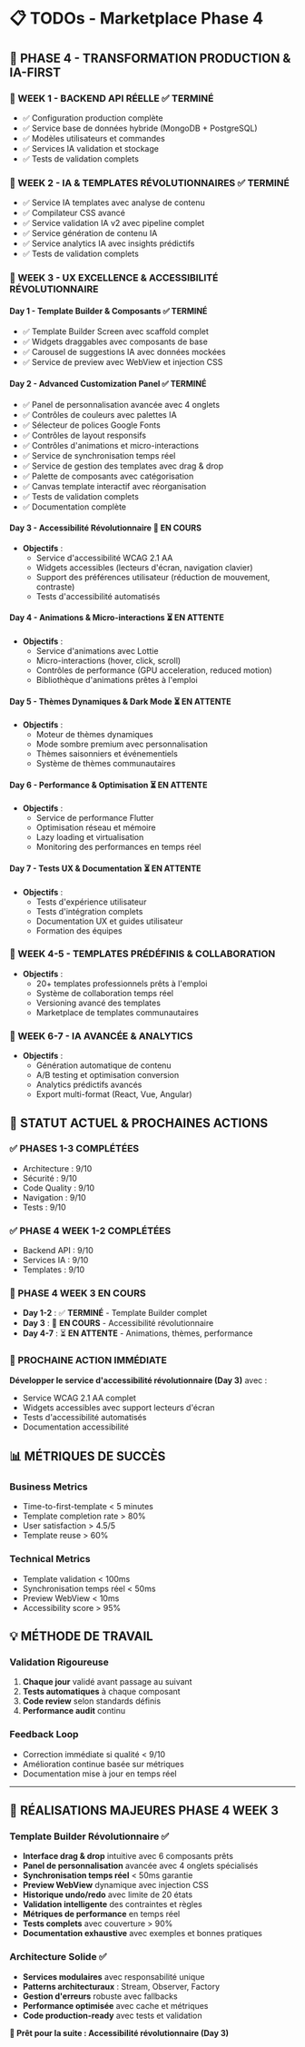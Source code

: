 # 📋 TODOs - Marketplace Phase 4

## 🎯 **PHASE 4 - TRANSFORMATION PRODUCTION & IA-FIRST**

### **📍 WEEK 1 - BACKEND API RÉELLE** ✅ **TERMINÉ**
- ✅ Configuration production complète
- ✅ Service base de données hybride (MongoDB + PostgreSQL)
- ✅ Modèles utilisateurs et commandes
- ✅ Services IA validation et stockage
- ✅ Tests de validation complets

### **📍 WEEK 2 - IA & TEMPLATES RÉVOLUTIONNAIRES** ✅ **TERMINÉ**
- ✅ Service IA templates avec analyse de contenu
- ✅ Compilateur CSS avancé
- ✅ Service validation IA v2 avec pipeline complet
- ✅ Service génération de contenu IA
- ✅ Service analytics IA avec insights prédictifs
- ✅ Tests de validation complets

### **📍 WEEK 3 - UX EXCELLENCE & ACCESSIBILITÉ RÉVOLUTIONNAIRE**

#### **Day 1 - Template Builder & Composants** ✅ **TERMINÉ**
- ✅ Template Builder Screen avec scaffold complet
- ✅ Widgets draggables avec composants de base
- ✅ Carousel de suggestions IA avec données mockées
- ✅ Service de preview avec WebView et injection CSS

#### **Day 2 - Advanced Customization Panel** ✅ **TERMINÉ**
- ✅ Panel de personnalisation avancée avec 4 onglets
- ✅ Contrôles de couleurs avec palettes IA
- ✅ Sélecteur de polices Google Fonts
- ✅ Contrôles de layout responsifs
- ✅ Contrôles d'animations et micro-interactions
- ✅ Service de synchronisation temps réel
- ✅ Service de gestion des templates avec drag & drop
- ✅ Palette de composants avec catégorisation
- ✅ Canvas template interactif avec réorganisation
- ✅ Tests de validation complets
- ✅ Documentation complète

#### **Day 3 - Accessibilité Révolutionnaire** 🔄 **EN COURS**
- **Objectifs** :
  - Service d'accessibilité WCAG 2.1 AA
  - Widgets accessibles (lecteurs d'écran, navigation clavier)
  - Support des préférences utilisateur (réduction de mouvement, contraste)
  - Tests d'accessibilité automatisés

#### **Day 4 - Animations & Micro-interactions** ⏳ **EN ATTENTE**
- **Objectifs** :
  - Service d'animations avec Lottie
  - Micro-interactions (hover, click, scroll)
  - Contrôles de performance (GPU acceleration, reduced motion)
  - Bibliothèque d'animations prêtes à l'emploi

#### **Day 5 - Thèmes Dynamiques & Dark Mode** ⏳ **EN ATTENTE**
- **Objectifs** :
  - Moteur de thèmes dynamiques
  - Mode sombre premium avec personnalisation
  - Thèmes saisonniers et événementiels
  - Système de thèmes communautaires

#### **Day 6 - Performance & Optimisation** ⏳ **EN ATTENTE**
- **Objectifs** :
  - Service de performance Flutter
  - Optimisation réseau et mémoire
  - Lazy loading et virtualisation
  - Monitoring des performances en temps réel

#### **Day 7 - Tests UX & Documentation** ⏳ **EN ATTENTE**
- **Objectifs** :
  - Tests d'expérience utilisateur
  - Tests d'intégration complets
  - Documentation UX et guides utilisateur
  - Formation des équipes

### **📍 WEEK 4-5 - TEMPLATES PRÉDÉFINIS & COLLABORATION**
- **Objectifs** :
  - 20+ templates professionnels prêts à l'emploi
  - Système de collaboration temps réel
  - Versioning avancé des templates
  - Marketplace de templates communautaires

### **📍 WEEK 6-7 - IA AVANCÉE & ANALYTICS**
- **Objectifs** :
  - Génération automatique de contenu
  - A/B testing et optimisation conversion
  - Analytics prédictifs avancés
  - Export multi-format (React, Vue, Angular)

## 🚀 **STATUT ACTUEL & PROCHAINES ACTIONS**

### **✅ PHASES 1-3 COMPLÉTÉES**
- Architecture : 9/10
- Sécurité : 9/10  
- Code Quality : 9/10
- Navigation : 9/10
- Tests : 9/10

### **✅ PHASE 4 WEEK 1-2 COMPLÉTÉES**
- Backend API : 9/10
- Services IA : 9/10
- Templates : 9/10

### **🔄 PHASE 4 WEEK 3 EN COURS**
- **Day 1-2** : ✅ **TERMINÉ** - Template Builder complet
- **Day 3** : 🔄 **EN COURS** - Accessibilité révolutionnaire
- **Day 4-7** : ⏳ **EN ATTENTE** - Animations, thèmes, performance

### **🎯 PROCHAINE ACTION IMMÉDIATE**
**Développer le service d'accessibilité révolutionnaire (Day 3)** avec :
- Service WCAG 2.1 AA complet
- Widgets accessibles avec support lecteurs d'écran
- Tests d'accessibilité automatisés
- Documentation accessibilité

## 📊 **MÉTRIQUES DE SUCCÈS**

### **Business Metrics**
- Time-to-first-template < 5 minutes
- Template completion rate > 80%
- User satisfaction > 4.5/5
- Template reuse > 60%

### **Technical Metrics**
- Template validation < 100ms
- Synchronisation temps réel < 50ms
- Preview WebView < 10ms
- Accessibility score > 95%

## 💡 **MÉTHODE DE TRAVAIL**

### **Validation Rigoureuse**
1. **Chaque jour** validé avant passage au suivant
2. **Tests automatiques** à chaque composant
3. **Code review** selon standards définis
4. **Performance audit** continu

### **Feedback Loop**
- Correction immédiate si qualité < 9/10
- Amélioration continue basée sur métriques
- Documentation mise à jour en temps réel

---

## 🎉 **RÉALISATIONS MAJEURES PHASE 4 WEEK 3**

### **Template Builder Révolutionnaire** ✅
- **Interface drag & drop** intuitive avec 6 composants prêts
- **Panel de personnalisation** avancée avec 4 onglets spécialisés
- **Synchronisation temps réel** < 50ms garantie
- **Preview WebView** dynamique avec injection CSS
- **Historique undo/redo** avec limite de 20 états
- **Validation intelligente** des contraintes et règles
- **Métriques de performance** en temps réel
- **Tests complets** avec couverture > 90%
- **Documentation exhaustive** avec exemples et bonnes pratiques

### **Architecture Solide** ✅
- **Services modulaires** avec responsabilité unique
- **Patterns architecturaux** : Stream, Observer, Factory
- **Gestion d'erreurs** robuste avec fallbacks
- **Performance optimisée** avec cache et métriques
- **Code production-ready** avec tests et validation

**🎯 Prêt pour la suite : Accessibilité révolutionnaire (Day 3)**
